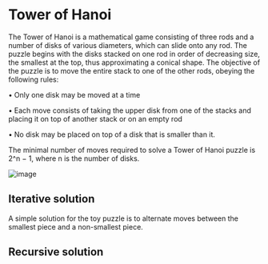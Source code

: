 # Tower of Hanoi

The Tower of Hanoi is a mathematical game consisting of three rods and a number of disks of various diameters, which can slide onto any rod. The puzzle begins with the disks stacked on one rod in order of decreasing size, the smallest at the top, thus approximating a conical shape. The objective of the puzzle is to move the entire stack to one of the other rods, obeying the following rules:

  • Only one disk may be moved at a time

  • Each move consists of taking the upper disk from one of the stacks and placing it on top of another stack or on an empty rod
  
  • No disk may be placed on top of a disk that is smaller than it.
  
The minimal number of moves required to solve a Tower of Hanoi puzzle is 2^n − 1, where n is the number of disks.

![image](https://github.com/user-attachments/assets/42c87262-748a-487d-8a75-800338cbf3e7)

## Iterative solution

A simple solution for the toy puzzle is to alternate moves between the smallest piece and a non-smallest piece.

## Recursive solution
